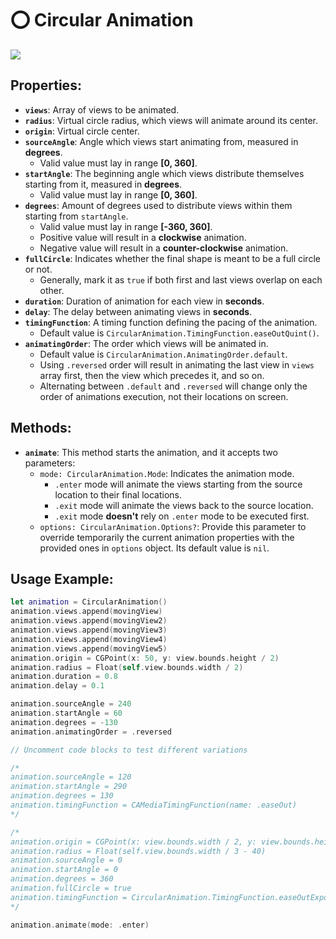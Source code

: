 # ⭕ Circular Animation
![](https://media.giphy.com/media/7NOuHho49iyuVcxoDb/giphy.gif)

## Properties:
- **`views`**: Array of views to be animated.
- **`radius`**: Virtual circle radius, which views will animate around its center.
- **`origin`**: Virtual circle center.
- **`sourceAngle`**: Angle which views start animating from, measured in **degrees**.
  - Valid value must lay in range **[0, 360]**.
- **`startAngle`**: The beginning angle which views distribute themselves starting from it, measured in **degrees**.
  - Valid value must lay in range **[0, 360]**.
- **`degrees`**: Amount of degrees used to distribute views within them starting from `startAngle`.
  - Valid value must lay in range **[-360, 360]**.
  - Positive value will result in a **clockwise** animation.
  - Negative value will result in a **counter-clockwise** animation.
- **`fullCircle`**: Indicates whether the final shape is meant to be a full circle or not.
  - Generally, mark it as `true` if both first and last views overlap on each other.
- **`duration`**: Duration of animation for each view in **seconds**.
- **`delay`**: The delay between animating views in **seconds**.
- **`timingFunction`**: A timing function defining the pacing of the animation.
  - Default value is `CircularAnimation.TimingFunction.easeOutQuint()`.
- **`animatingOrder`**: The order which views will be animated in.
  - Default value is `CircularAnimation.AnimatingOrder.default`.
  - Using `.reversed` order will result in animating the last view in `views` array first,
  then the view which precedes it, and so on.
  - Alternating between `.default` and `.reversed` will change only
  the order of animations execution, not their locations on screen.

## Methods:
- **`animate`**: This method starts the animation, and it accepts two parameters:
  - `mode: CircularAnimation.Mode`: Indicates the animation mode.
    - `.enter` mode will animate the views starting from the source location to their final locations.
    - `.exit` mode will animate the views back to the source location.
    - `.exit` mode **doesn't** rely on `.enter` mode to be executed first.
  - `options: CircularAnimation.Options?`: Provide this parameter to override temporarily
  the current animation properties with the provided ones in `options` object.
  Its default value is `nil`.

## Usage Example:
```swift
let animation = CircularAnimation()
animation.views.append(movingView)
animation.views.append(movingView2)
animation.views.append(movingView3)
animation.views.append(movingView4)
animation.views.append(movingView5)
animation.origin = CGPoint(x: 50, y: view.bounds.height / 2)
animation.radius = Float(self.view.bounds.width / 2)
animation.duration = 0.8
animation.delay = 0.1

animation.sourceAngle = 240
animation.startAngle = 60
animation.degrees = -130
animation.animatingOrder = .reversed

// Uncomment code blocks to test different variations

/*
animation.sourceAngle = 120
animation.startAngle = 290
animation.degrees = 130
animation.timingFunction = CAMediaTimingFunction(name: .easeOut)
*/

/*
animation.origin = CGPoint(x: view.bounds.width / 2, y: view.bounds.height / 2)
animation.radius = Float(self.view.bounds.width / 3 - 40)
animation.sourceAngle = 0
animation.startAngle = 0
animation.degrees = 360
animation.fullCircle = true
animation.timingFunction = CircularAnimation.TimingFunction.easeOutExpo()
*/

animation.animate(mode: .enter)
```
